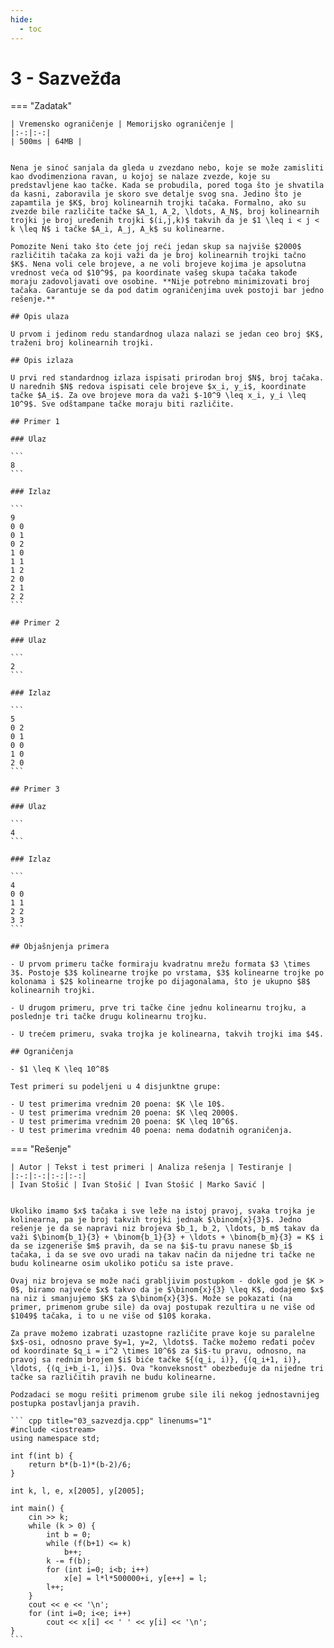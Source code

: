 ```yaml
---
hide:
  - toc
---
```


# 3 - Sazvežđa

=== "Zadatak"
	
	| Vremensko ograničenje | Memorijsko ograničenje |
	|:-:|:-:|
	| 500ms | 64MB |
	
	
	Nena je sinoć sanjala da gleda u zvezdano nebo, koje se može zamisliti kao dvodimenziona ravan, u kojoj se nalaze zvezde, koje su predstavljene kao tačke. Kada se probudila, pored toga što je shvatila da kasni, zaboravila je skoro sve detalje svog sna. Jedino što je zapamtila je $K$, broj kolinearnih trojki tačaka. Formalno, ako su zvezde bile različite tačke $A_1, A_2, \ldots, A_N$, broj kolinearnih trojki je broj uređenih trojki $(i,j,k)$ takvih da je $1 \leq i < j < k \leq N$ i tačke $A_i, A_j, A_k$ su kolinearne.
	
	Pomozite Neni tako što ćete joj reći jedan skup sa najviše $2000$ različitih tačaka za koji važi da je broj kolinearnih trojki tačno $K$. Nena voli cele brojeve, a ne voli brojeve kojima je apsolutna vrednost veća od $10^9$, pa koordinate vašeg skupa tačaka takođe moraju zadovoljavati ove osobine. **Nije potrebno minimizovati broj tačaka. Garantuje se da pod datim ograničenjima uvek postoji bar jedno rešenje.**
	
	## Opis ulaza
	
	U prvom i jedinom redu standardnog ulaza nalazi se jedan ceo broj $K$, traženi broj kolinearnih trojki.
	
	## Opis izlaza
	
	U prvi red standardnog izlaza ispisati prirodan broj $N$, broj tačaka. U narednih $N$ redova ispisati cele brojeve $x_i, y_i$, koordinate tačke $A_i$. Za ove brojeve mora da važi $-10^9 \leq x_i, y_i \leq 10^9$. Sve odštampane tačke moraju biti različite.
	
	## Primer 1
	
	### Ulaz
	
	```
	8
	```
	
	### Izlaz
	
	```
	9
	0 0
	0 1
	0 2
	1 0
	1 1
	1 2
	2 0
	2 1
	2 2
	```
	
	## Primer 2
	
	### Ulaz
	
	```
	2
	```
	
	### Izlaz
	
	```
	5
	0 2
	0 1
	0 0
	1 0
	2 0
	```
	
	## Primer 3
	
	### Ulaz
	
	```
	4
	```
	
	### Izlaz
	
	```
	4
	0 0
	1 1
	2 2
	3 3
	```
	
	## Objašnjenja primera
	
	- U prvom primeru tačke formiraju kvadratnu mrežu formata $3 \times 3$. Postoje $3$ kolinearne trojke po vrstama, $3$ kolinearne trojke po kolonama i $2$ kolinearne trojke po dijagonalama, što je ukupno $8$ kolinearnih trojki.
	
	- U drugom primeru, prve tri tačke čine jednu kolinearnu trojku, a poslednje tri tačke drugu kolinearnu trojku.
	
	- U trećem primeru, svaka trojka je kolinearna, takvih trojki ima $4$.
	
	## Ograničenja
	
	- $1 \leq K \leq 10^8$
	
	Test primeri su podeljeni u 4 disjunktne grupe:
	
	- U test primerima vrednim 20 poena: $K \le 10$.
	- U test primerima vrednim 20 poena: $K \leq 2000$.
	- U test primerima vrednim 20 poena: $K \leq 10^6$.
	- U test primerima vrednim 40 poena: nema dodatnih ograničenja.
	
=== "Rešenje"
	
	| Autor | Tekst i test primeri | Analiza rеšenja | Testiranje |
	|:-:|:-:|:-:|:-:|
	| Ivan Stošić | Ivan Stošić | Ivan Stošić | Marko Savić |
	
	
	Ukoliko imamo $x$ tačaka i sve leže na istoj pravoj, svaka trojka je kolinearna, pa je broj takvih trojki jednak $\binom{x}{3}$. Jedno rešenje je da se napravi niz brojeva $b_1, b_2, \ldots, b_m$ takav da važi $\binom{b_1}{3} + \binom{b_1}{3} + \ldots + \binom{b_m}{3} = K$ i da se izgeneriše $m$ pravih, da se na $i$-tu pravu nanese $b_i$ tačaka, i da se sve ovo uradi na takav način da nijedne tri tačke ne budu kolinearne osim ukoliko potiču sa iste prave.
	
	Ovaj niz brojeva se može naći grabljivim postupkom - dokle god je $K > 0$, biramo najveće $x$ takvo da je $\binom{x}{3} \leq K$, dodajemo $x$ na niz i smanjujemo $K$ za $\binom{x}{3}$. Može se pokazati (na primer, primenom grube sile) da ovaj postupak rezultira u ne više od $1049$ tačaka, i to u ne više od $10$ koraka.
	
	Za prave možemo izabrati uzastopne različite prave koje su paralelne $x$-osi, odnosno prave $y=1, y=2, \ldots$. Tačke možemo ređati počev od koordinate $q_i = i^2 \times 10^6$ za $i$-tu pravu, odnosno, na pravoj sa rednim brojem $i$ biće tačke ${(q_i, i)}, {(q_i+1, i)}, \ldots, {(q_i+b_i-1, i)}$. Ova "konveksnost" obezbeđuje da nijedne tri tačke sa različitih pravih ne budu kolinearne.
	
	Podzadaci se mogu rešiti primenom grube sile ili nekog jednostavnijeg postupka postavljanja pravih.
	
	``` cpp title="03_sazvezdja.cpp" linenums="1"
	#include <iostream>
	using namespace std;
	
	int f(int b) {
		return b*(b-1)*(b-2)/6;
	}
	
	int k, l, e, x[2005], y[2005];
	
	int main() {
		cin >> k;
		while (k > 0) {
			int b = 0;
			while (f(b+1) <= k)
				b++;
			k -= f(b);
			for (int i=0; i<b; i++)
				x[e] = l*l*500000+i, y[e++] = l;
			l++;
		}
		cout << e << '\n';
		for (int i=0; i<e; i++)
			cout << x[i] << ' ' << y[i] << '\n';
	}
	```
